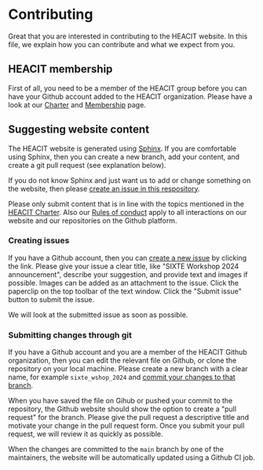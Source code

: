 # Contributing

Great that you are interested in contributing to the HEACIT website.
In this file, we explain how you can contribute and what we expect 
from you.

## HEACIT membership

First of all, you need to be a member of the HEACIT group before you
can have your Github account added to the HEACIT organization. Please
have a look at our [Charter](https://heacit.github.io/charter.html) 
and [Membership](https://heacit.github.io/member.html) page. 

## Suggesting website content

The HEACIT website is generated using [Sphinx](https://www.sphinx-doc.org/en/master/).
If you are comfortable using Sphinx, then you can create a new branch,
add your content, and create a git pull request (see explanation below). 

If you do not know Sphinx and just want us to add or change something on the
website, then please [create an issue in this respository](https://github.com/HEACIT/heacit.github.io/issues/new).

Please only submit content that is in line with the topics mentioned in the
[HEACIT Charter](https://heacit.github.io/charter.html). Also our 
[Rules of conduct](https://heacit.github.io/charter.html#rules-of-conduct)
apply to all interactions on our website and our repositories on the Github platform.

### Creating issues

If you have a Github account, then you can [create a new 
issue](https://github.com/HEACIT/heacit.github.io/issues/new) by clicking the link.
Please give your issue a clear title, like "SIXTE Workshop 2024 announcement",
describe your suggestion, and provide text and images if possible. Images
can be added as an attachment to the issue. Click the paperclip on the top toolbar
of the text window. Click the "Submit issue" button to submit the issue.

We will look at the submitted issue as soon as possible.

### Submitting changes through git

If you have a Github account and you are a member of the HEACIT Github organization,
then you can edit the relevant file on Github, or clone the repository on your local 
machine. Please create a new branch with a clear name, for example ``sixte_wshop_2024``
and [commit your changes to that branch](https://graphite.dev/guides/git-commit-to-new-branch).

When you have saved the file on Gihub or pushed your commit to the repository, the 
Github website should show the option to create a "pull request" for the branch.
Please give the pull request a descriptive title and motivate your change in the
pull request form. Once you submit your pull request, we will review it as 
quickly as possible. 

When the changes are committed to the ``main`` branch by one of the maintainers, the
website will be automatically updated using a Github CI job.


